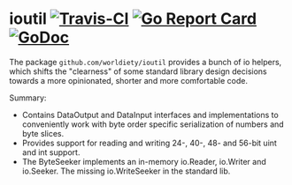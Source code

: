 # ioutil [![Travis-CI](https://travis-ci.com/worldiety/ioutil.svg?branch=master)](https://travis-ci.com/worldiety/ioutil) [![Go Report Card](https://goreportcard.com/badge/github.com/worldiety/ioutil)](https://goreportcard.com/report/github.com/worldiety/ioutil) [![GoDoc](https://godoc.org/github.com/worldiety/ioutil?status.svg)](http://godoc.org/github.com/worldiety/ioutil)

The package `github.com/worldiety/ioutil` provides a bunch of io helpers, which shifts the "clearness" of some 
standard library design decisions towards a more opinionated, shorter and more comfortable code.

Summary:
* Contains DataOutput and DataInput interfaces and implementations to conveniently work with byte order specific
serialization of numbers and byte slices.
* Provides support for reading and writing 24-, 40-, 48- and 56-bit uint and int support. 
* The ByteSeeker implements an in-memory io.Reader, io.Writer and io.Seeker. The missing io.WriteSeeker in the 
standard lib.

